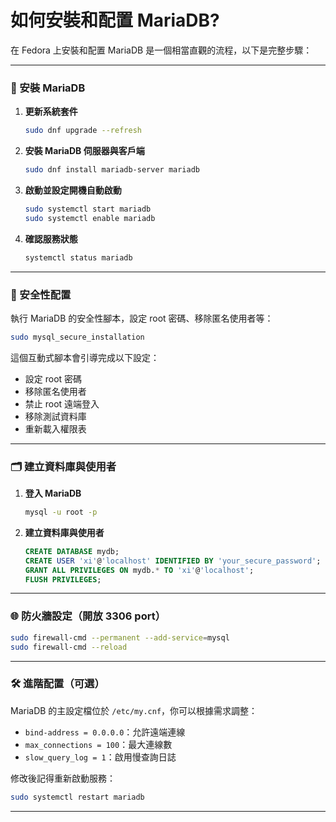 # 如何安裝和配置 MariaDB?

在 Fedora 上安裝和配置 MariaDB 是一個相當直觀的流程，以下是完整步驟：

---

### 🧰 安裝 MariaDB

1. **更新系統套件**

   ```bash
   sudo dnf upgrade --refresh
   ```

2. **安裝 MariaDB 伺服器與客戶端**

   ```bash
   sudo dnf install mariadb-server mariadb
   ```

3. **啟動並設定開機自動啟動**

   ```bash
   sudo systemctl start mariadb
   sudo systemctl enable mariadb
   ```

4. **確認服務狀態**

   ```bash
   systemctl status mariadb
   ```

---

### 🔐 安全性配置

執行 MariaDB 的安全性腳本，設定 root 密碼、移除匿名使用者等：

```bash
sudo mysql_secure_installation
```

這個互動式腳本會引導完成以下設定：
- 設定 root 密碼
- 移除匿名使用者
- 禁止 root 遠端登入
- 移除測試資料庫
- 重新載入權限表

---

### 🗂️ 建立資料庫與使用者

1. **登入 MariaDB**

   ```bash
   mysql -u root -p
   ```

2. **建立資料庫與使用者**

   ```sql
   CREATE DATABASE mydb;
   CREATE USER 'xi'@'localhost' IDENTIFIED BY 'your_secure_password';
   GRANT ALL PRIVILEGES ON mydb.* TO 'xi'@'localhost';
   FLUSH PRIVILEGES;
   ```

---

### 🌐 防火牆設定（開放 3306 port）

```bash
sudo firewall-cmd --permanent --add-service=mysql
sudo firewall-cmd --reload
```

---

### 🛠️ 進階配置（可選）

MariaDB 的主設定檔位於 `/etc/my.cnf`，你可以根據需求調整：
- `bind-address = 0.0.0.0`：允許遠端連線
- `max_connections = 100`：最大連線數
- `slow_query_log = 1`：啟用慢查詢日誌

修改後記得重新啟動服務：

```bash
sudo systemctl restart mariadb
```

---
